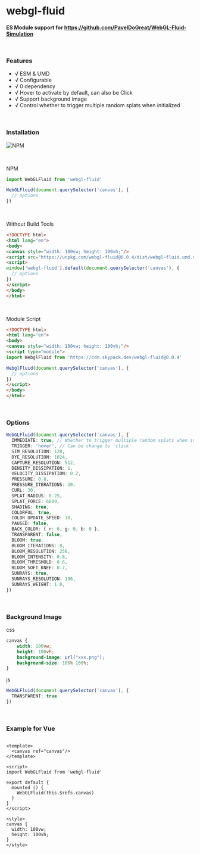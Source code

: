 # webgl-fluid

**ES Module support for https://github.com/PavelDoGreat/WebGL-Fluid-Simulation**

<br>

### Features

- √ ESM & UMD
- √ Configurable
- √ 0 dependency
- √ Hover to activate by default, can also be Click
- √ Support background image
- √ Control whether to trigger multiple random splats when initialized

<br>

### Installation

![NPM](https://nodei.co/npm/webgl-fluid.png)

<br>

NPM

```ts
import WebGLFluid from 'webgl-fluid'

WebGLFluid(document.querySelector('canvas'), {
  // options
})
```

<br>

Without Build Tools

```html
<!DOCTYPE html>
<html lang="en">
<body>
<canvas style="width: 100vw; height: 100vh;"/>
<script src="https://unpkg.com/webgl-fluid@0.0.4/dist/webgl-fluid.umd.min.js"></script>
<script>
window['webgl-fluid'].default(document.querySelector('canvas'), {
  // options
})
</script>
</body>
</html>
```

<br>

Module Script

```html
<!DOCTYPE html>
<html lang="en">
<body>
<canvas style="width: 100vw; height: 100vh;"/>
<script type="module">
import WebglFluid from 'https://cdn.skypack.dev/webgl-fluid@0.0.4'

WebglFluid(document.querySelector('canvas'), {
  // options
})
</script>
</body>
</html>
```

<br>

### Options

```ts
WebGLFluid(document.querySelector('canvas'), {
  IMMEDIATE: true, // Whether to trigger multiple random splats when initialized
  TRIGGER: 'hover', // Can be change to 'click'
  SIM_RESOLUTION: 128,
  DYE_RESOLUTION: 1024,
  CAPTURE_RESOLUTION: 512,
  DENSITY_DISSIPATION: 1,
  VELOCITY_DISSIPATION: 0.2,
  PRESSURE: 0.8,
  PRESSURE_ITERATIONS: 20,
  CURL: 30,
  SPLAT_RADIUS: 0.25,
  SPLAT_FORCE: 6000,
  SHADING: true,
  COLORFUL: true,
  COLOR_UPDATE_SPEED: 10,
  PAUSED: false,
  BACK_COLOR: { r: 0, g: 0, b: 0 },
  TRANSPARENT: false,
  BLOOM: true,
  BLOOM_ITERATIONS: 8,
  BLOOM_RESOLUTION: 256,
  BLOOM_INTENSITY: 0.8,
  BLOOM_THRESHOLD: 0.6,
  BLOOM_SOFT_KNEE: 0.7,
  SUNRAYS: true,
  SUNRAYS_RESOLUTION: 196,
  SUNRAYS_WEIGHT: 1.0,
})
```

<br>

### Background Image

css

```css
canvas {
    width: 100vw;
    height: 100vh;
    background-image: url("xxx.png");
    background-size: 100% 100%;
}
```

js

```ts
WebGLFluid(document.querySelector('canvas'), {
  TRANSPARENT: true
})
```

<br>

### Example for Vue

```vue

<template>
  <canvas ref="canvas"/>
</template>

<script>
import WebGLFluid from 'webgl-fluid'

export default {
  mounted () {
    WebGLFluid(this.$refs.canvas)
  }
}
</script>

<style>
canvas {
  width: 100vw;
  height: 100vh;
}
</style>
```
